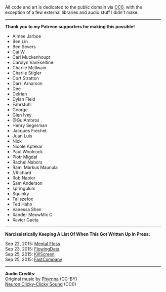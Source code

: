 All code and art is dedicated to the public domain via
[CC0](http://creativecommons.org/publicdomain/zero/1.0/),
with the exception of a few external libraries and audio stuff I didn't make.

---

**Thank you to my Patreon supporters for making this possible!**

* Aimee Jarboe
* Ben Lin
* Ben Severs
* Cai W
* Carl Muckenhoupt
* Carolyn VanEseltine
* Charlie McIlwain
* Charlie Stigler
* Cort Stratton
* Darri Arnarson
* Dee
* Delrian
* Dylan Field
* Fahrstuhl
* George 
* Glen Ivey
* @GuiAmbros
* Henry Segerman
* Jacques Frechet
* Juan Luis
* Nick
* Nicole Aptekar
* Paul Woolcock
* Piotr Migdał
* Rachel Nabors
* Rami Markus Maunula
* //Richard
* Rob Napier
* Sam Anderson
* springulum
* Squinky
* Tailszefox
* Ted Hahn
* Vanessa Shen
* Xander MeowMix C
* Xavier Gaeta

---

**Narcissistically Keeping A List Of When This Got Written Up In Press:**

Sep 22, 2015: [Mental Floss](http://mentalfloss.com/article/68880/interactive-game-shows-what-your-brain-looks-when-youre-anxious)    
Sep 23, 2015: [FlowingData](https://flowingdata.com/2015/09/24/interactive-explanation-for-how-neurons-work/)   
Sep 25, 2015: [KillScreen](http://killscreendaily.com/articles/your-brain-anxiety-interactive-explanation-nicky-case/)    
Sep 25, 2015: [FastCompany](http://www.fastcodesign.com/3051494/infographic-of-the-day/learn-how-neurons-work-through-an-autobiographical-interactive-story)    

---

**Audio Credits:**    
Original music by [Phyrnna](https://phyrnna.bandcamp.com/) (CC-BY)    
[Neuron Clicky-Clicky Sound](http://freesound.org/people/BMacZero/sounds/94132/) (CC0)
